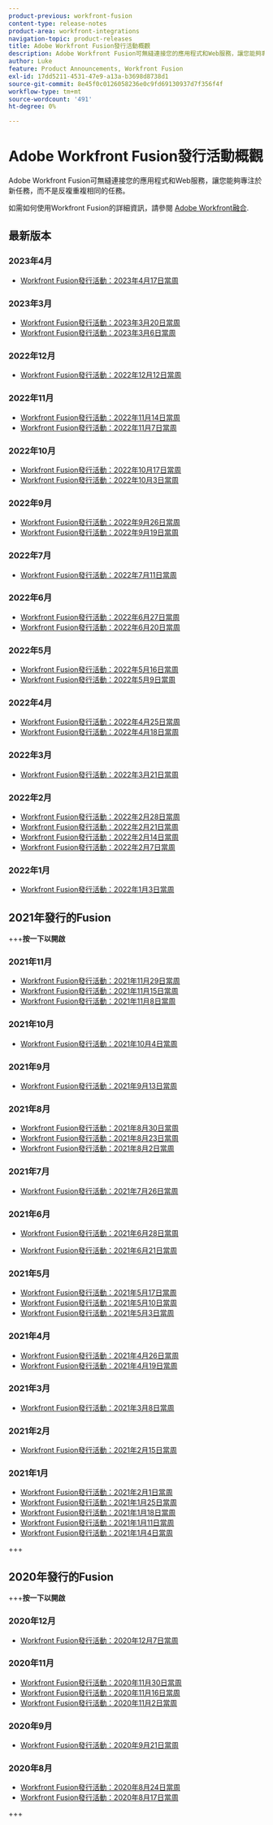 ```yaml
---
product-previous: workfront-fusion
content-type: release-notes
product-area: workfront-integrations
navigation-topic: product-releases
title: Adobe Workfront Fusion發行活動概觀
description: Adobe Workfront Fusion可無縫連接您的應用程式和Web服務，讓您能夠專注於新任務，而不是反複重複相同的任務。
author: Luke
feature: Product Announcements, Workfront Fusion
exl-id: 17dd5211-4531-47e9-a13a-b3698d8738d1
source-git-commit: 8e45f0c0126058236e0c9fd69130937d7f356f4f
workflow-type: tm+mt
source-wordcount: '491'
ht-degree: 0%

---
```


# Adobe Workfront Fusion發行活動概觀

Adobe Workfront Fusion可無縫連接您的應用程式和Web服務，讓您能夠專注於新任務，而不是反複重複相同的任務。

如需如何使用Workfront Fusion的詳細資訊，請參閱 [Adobe Workfront融合](../../../workfront-fusion/workfront-fusion-2.md).

## 最新版本

### 2023年4月

* [Workfront Fusion發行活動：2023年4月17日當周](../../../product-announcements/product-releases/fusion-release-activity/fusion-2023-4-20.md)

### 2023年3月

* [Workfront Fusion發行活動：2023年3月20日當周](../../../product-announcements/product-releases/fusion-release-activity/fusion-2023-3-21.md)
* [Workfront Fusion發行活動：2023年3月6日當周](../../../product-announcements/product-releases/fusion-release-activity/fusion-2023-3-6.md)

### 2022年12月

* [Workfront Fusion發行活動：2022年12月12日當周](../../../product-announcements/product-releases/fusion-release-activity/fusion-dec-12-22.md)

### 2022年11月

* [Workfront Fusion發行活動：2022年11月14日當周](../../../product-announcements/product-releases/fusion-release-activity/fusion-nov-14-22.md)
* [Workfront Fusion發行活動：2022年11月7日當周](../../../product-announcements/product-releases/fusion-release-activity/fusion-nov-9-22.md)

### 2022年10月

* [Workfront Fusion發行活動：2022年10月17日當周](../../../product-announcements/product-releases/fusion-release-activity/fusion-oct-17-22.md)
* [Workfront Fusion發行活動：2022年10月3日當周](../../../product-announcements/product-releases/fusion-release-activity/fusion-oct-3-22.md)

### 2022年9月

* [Workfront Fusion發行活動：2022年9月26日當周](../../../product-announcements/product-releases/fusion-release-activity/fusion-sept-26-22.md)
* [Workfront Fusion發行活動：2022年9月19日當周](../../../product-announcements/product-releases/fusion-release-activity/fusion-sept-19-22.md)

### 2022年7月

* [Workfront Fusion發行活動：2022年7月11日當周](../../../product-announcements/product-releases/fusion-release-activity/fusion-july-11-22.md)


### 2022年6月

* [Workfront Fusion發行活動：2022年6月27日當周](../../../product-announcements/product-releases/fusion-release-activity/fusion-jun-27-22.md)
* [Workfront Fusion發行活動：2022年6月20日當周](../../../product-announcements/product-releases/fusion-release-activity/fusion-jun-20-22.md)


### 2022年5月

* [Workfront Fusion發行活動：2022年5月16日當周](../../../product-announcements/product-releases/fusion-release-activity/fusion-may-16-22.md)
* [Workfront Fusion發行活動：2022年5月9日當周](../../../product-announcements/product-releases/fusion-release-activity/fusion-may-9-22.md)


### 2022年4月

* [Workfront Fusion發行活動：2022年4月25日當周](../../../product-announcements/product-releases/fusion-release-activity/fusion-apr-25-22.md)
* [Workfront Fusion發行活動：2022年4月18日當周](../../../product-announcements/product-releases/fusion-release-activity/fusion-apr-18-22.md)

### 2022年3月

* [Workfront Fusion發行活動：2022年3月21日當周](../../../product-announcements/product-releases/fusion-release-activity/fusion-mar-21-22.md)

### 2022年2月

* [Workfront Fusion發行活動：2022年2月28日當周](../../../product-announcements/product-releases/fusion-release-activity/fusion-feb-28-22.md)
* [Workfront Fusion發行活動：2022年2月21日當周](../../../product-announcements/product-releases/fusion-release-activity/fusion-feb-21-22.md)
* [Workfront Fusion發行活動：2022年2月14日當周](../../../product-announcements/product-releases/fusion-release-activity/fusion-feb-14-22.md)
* [Workfront Fusion發行活動：2022年2月7日當周](../../../product-announcements/product-releases/fusion-release-activity/fusion-feb-7-21.md)

### 2022年1月

* [Workfront Fusion發行活動：2022年1月3日當周](../../../product-announcements/product-releases/fusion-release-activity/fusion-jan-3-22.md)

## 2021年發行的Fusion

+++**按一下以開啟**

### 2021年11月

* [Workfront Fusion發行活動：2021年11月29日當周](../../../product-announcements/product-releases/fusion-release-activity/fusion-nov-29-21.md)
* [Workfront Fusion發行活動：2021年11月15日當周](../../../product-announcements/product-releases/fusion-release-activity/fusion-nov-15-21.md)
* [Workfront Fusion發行活動：2021年11月8日當周](../../../product-announcements/product-releases/fusion-release-activity/fusion-nov-8-21.md)

### 2021年10月

* [Workfront Fusion發行活動：2021年10月4日當周](../../../product-announcements/product-releases/fusion-release-activity/fusion-oct-4-21.md)

### 2021年9月

* [Workfront Fusion發行活動：2021年9月13日當周](../../../product-announcements/product-releases/fusion-release-activity/fusion-sept-13-21.md)

### 2021年8月

* [Workfront Fusion發行活動：2021年8月30日當周](../../../product-announcements/product-releases/fusion-release-activity/fusion-aug-30-21.md)
* [Workfront Fusion發行活動：2021年8月23日當周](../../../product-announcements/product-releases/fusion-release-activity/fusion-aug-23-21.md)
* [Workfront Fusion發行活動：2021年8月2日當周](../../../product-announcements/product-releases/fusion-release-activity/fusion-aug-2.md)

### 2021年7月

* [Workfront Fusion發行活動：2021年7月26日當周](../../../product-announcements/product-releases/fusion-release-activity/fusion-jul-26.md)

### 2021年6月

* [Workfront Fusion發行活動：2021年6月28日當周](../../../product-announcements/product-releases/fusion-release-activity/fusion-jun-28.md)

* [Workfront Fusion發行活動：2021年6月21日當周](../../../product-announcements/product-releases/fusion-release-activity/fusion-jun-21.md)

### 2021年5月

* [Workfront Fusion發行活動：2021年5月17日當周](../../../product-announcements/product-releases/fusion-release-activity/fusion-may-17.md)
* [Workfront Fusion發行活動：2021年5月10日當周](../../../product-announcements/product-releases/fusion-release-activity/fusion-may-10.md)
* [Workfront Fusion發行活動：2021年5月3日當周](../../../product-announcements/product-releases/fusion-release-activity/fusion-may-3.md)

### 2021年4月

* [Workfront Fusion發行活動：2021年4月26日當周](../../../product-announcements/product-releases/fusion-release-activity/fusion-apr-26.md)
* [Workfront Fusion發行活動：2021年4月19日當周](../../../product-announcements/product-releases/fusion-release-activity/fusion-apr-19.md)
   <!--* [Workfront Fusion release activity: Week of April 12, 2021](../../../product-announcements/product-releases/fusion-release-activity/fusion-apr-12.md)-->

### 2021年3月

* [Workfront Fusion發行活動：2021年3月8日當周](../../../product-announcements/product-releases/fusion-release-activity/fusion-mar-8.md)

### 2021年2月

* [Workfront Fusion發行活動：2021年2月15日當周](../../../product-announcements/product-releases/fusion-release-activity/fusion-feb-15.md)

### 2021年1月

* [Workfront Fusion發行活動：2021年2月1日當周](../../../product-announcements/product-releases/fusion-release-activity/fusion-feb-1.md)
* [Workfront Fusion發行活動：2021年1月25日當周](../../../product-announcements/product-releases/fusion-release-activity/fusion-jan-25.md)
* [Workfront Fusion發行活動：2021年1月18日當周](../../../product-announcements/product-releases/fusion-release-activity/fusion-jan-18.md)
* [Workfront Fusion發行活動：2021年1月11日當周](../../../product-announcements/product-releases/fusion-release-activity/fusion-jan-11.md)
* [Workfront Fusion發行活動：2021年1月4日當周](../../../product-announcements/product-releases/fusion-release-activity/fusion-jan-4.md)

+++

## 2020年發行的Fusion

+++**按一下以開啟**

### 2020年12月

* [Workfront Fusion發行活動：2020年12月7日當周](../../../product-announcements/product-releases/fusion-release-activity/fusion-release-archive/fusion-release-archive-2020/fusion-dec-7.md)

### 2020年11月

* [Workfront Fusion發行活動：2020年11月30日當周](../../../product-announcements/product-releases/fusion-release-activity/fusion-release-archive/fusion-release-archive-2020/fusion-nov-30.md)
* [Workfront Fusion發行活動：2020年11月16日當周](../../../product-announcements/product-releases/fusion-release-activity/fusion-release-archive/fusion-release-archive-2020/fusion-nov-16.md)
* [Workfront Fusion發行活動：2020年11月2日當周](../../../product-announcements/product-releases/fusion-release-activity/fusion-release-archive/fusion-release-archive-2020/fusion-nov-2.md)

### 2020年9月

* [Workfront Fusion發行活動：2020年9月21日當周](../../../product-announcements/product-releases/fusion-release-activity/fusion-release-archive/fusion-release-archive-2020/fusion-sept-21.md)

### 2020年8月

* [Workfront Fusion發行活動：2020年8月24日當周](../../../product-announcements/product-releases/fusion-release-activity/fusion-release-archive/fusion-release-archive-2020/fusion-aug-24.md)
* [Workfront Fusion發行活動：2020年8月17日當周](../../../product-announcements/product-releases/fusion-release-activity/fusion-release-archive/fusion-release-archive-2020/fusion-aug-17.md)

+++
